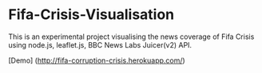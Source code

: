 # Fifa-Crisis-Visualisation
This is an experimental project visualising the news coverage of Fifa Crisis using node.js, leaflet.js, BBC News Labs Juicer(v2) API.

[Demo] (http://fifa-corruption-crisis.herokuapp.com/)


